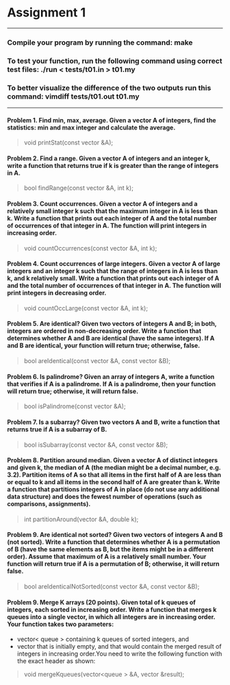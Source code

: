 # Assignment 1

----------------------------------------------------------------------------------

### Compile your program by running the command: make
### To test your function, run the following command using correct test files: ./run < tests/t01.in > t01.my
### To better visualize the difference of the two outputs run this command: vimdiff tests/t01.out t01.my

----------------------------------------------------------------------------------

#### Problem 1. Find min, max, average. Given a vector A of integers, find the statistics: min and max integer and calculate the average.

> void printStat(const vector<int> &A);

#### Problem 2. Find a range. Given a vector A of integers and an integer k, write a function that returns true if k is greater than the range of integers in A.

> bool findRange(const vector<int> &A, int k);

#### Problem 3. Count occurrences. Given a vector A of integers and a relatively small integer k such that the maximum integer in A is less than k. Write a function      that prints out each integer of A and the total number of occurrences of that integer in A. The function will print integers in increasing order.

> void countOccurrences(const vector<int> &A, int k);

#### Problem 4. Count occurrences of large integers. Given a vector A of large integers and an integer k such that the range of integers in A is less than k, and k   relatively small. Write a function that prints out each integer of A and the total number of occurrences of that integer in A. The function will print integers      in decreasing order.

> void countOccLarge(const vector<int> &A, int k);

#### Problem 5. Are identical? Given two vectors of integers A and B; in both, integers are ordered in non-decreasing order. Write a function that determines whether A and B are identical (have the same integers). If A and B are identical, your function will return true; otherwise, false.

> bool areIdentical(const vector<int> &A, const vector<int> &B);

#### Problem 6. Is palindrome? Given an array of integers A, write a function that verifies if A is a palindrome. If A is a palindrome, then your function will return true; otherwise, it will return false.

> bool isPalindrome(const vector<int> &A);

#### Problem 7. Is a subarray? Given two vectors A and B, write a function that returns true if A is a subarray of B.

> bool isSubarray(const vector<int> &A, const vector<int> &B);

#### Problem 8. Partition around median. Given a vector A of distinct integers and given k, the median of A (the median might be a decimal number, e.g. 3.2).         Partition items of A so that all items in the first half of A are less than or equal to k and all items in the second half of A are greater than k. Write a          function that partitions integers of A in place (do not use any additional data structure) and does the fewest number of operations (such as comparisons,            assignments).

> int partitionAround(vector<int> &A, double k);

#### Problem 9. Are identical not sorted? Given two vectors of integers A and B (not sorted). Write a function that determines whether A is a permutation of B (have  the same elements as B, but the items might be in a different order). Assume that maximum of A is a relatively small number. Your function will return true if A is a permutation of B; otherwise, it will return false.

> bool areIdenticalNotSorted(const vector<int> &A, const vector<int> &B);

#### Problem 9. Merge K arrays (20 points). Given total of k queues of integers, each sorted in increasing order. Write a function that merges k queues into a single vector, in which all integers are in increasing order. Your function takes two parameters:
- vector< queue<int> > containing k queues of sorted integers, and
- vector<int> that is initially empty, and that would contain the merged result of 
integers in increasing order.You need to write the following function with the exact header as shown:

> void mergeKqueues(vector<queue<int> > &A, vector<int> &result);

